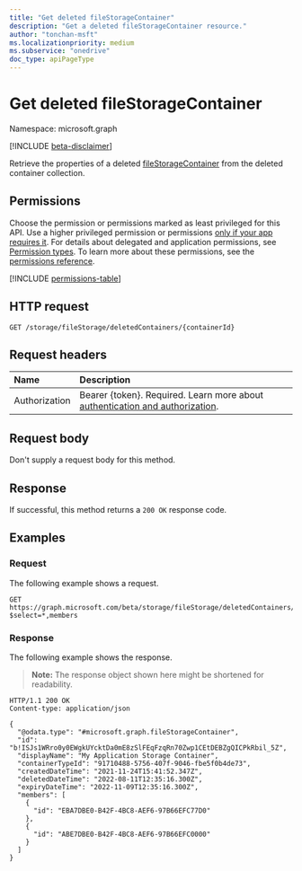 ```yaml
---
title: "Get deleted fileStorageContainer"
description: "Get a deleted fileStorageContainer resource."
author: "tonchan-msft"
ms.localizationpriority: medium
ms.subservice: "onedrive"
doc_type: apiPageType
---
```


# Get deleted fileStorageContainer

Namespace: microsoft.graph

[!INCLUDE [beta-disclaimer](../../includes/beta-disclaimer.md)]

Retrieve the properties of a deleted [fileStorageContainer](../resources/filestoragecontainer.md) from the deleted container collection.  

## Permissions

Choose the permission or permissions marked as least privileged for this API. Use a higher privileged permission or permissions [only if your app requires it](/graph/permissions-overview#best-practices-for-using-microsoft-graph-permissions). For details about delegated and application permissions, see [Permission types](/graph/permissions-overview#permission-types). To learn more about these permissions, see the [permissions reference](/graph/permissions-reference).

<!-- {
  "blockType": "permissions",
  "name": "filestorage-get-deletedcontainers-permissions"
}
-->
[!INCLUDE [permissions-table](../includes/permissions/filestorage-get-deletedcontainers-permissions.md)]

## HTTP request

<!-- {
  "blockType": "ignored"
}
-->
``` http
GET /storage/fileStorage/deletedContainers/{containerId}
```

## Request headers

|Name|Description|
|:---|:---|
|Authorization|Bearer {token}. Required. Learn more about [authentication and authorization](/graph/auth/auth-concepts).|

## Request body

Don't supply a request body for this method.

## Response

If successful, this method returns a `200 OK` response code.

## Examples

### Request

The following example shows a request.
<!-- {
  "blockType": "request",
  "name": "get_deleted_filestoragecontainer"
}
-->
``` http
GET https://graph.microsoft.com/beta/storage/fileStorage/deletedContainers/b!ISJs1WRro0y0EWgkUYcktDa0mE8zSlFEqFzqRn70Zwp1CEtDEBZgQICPkRbil_5Z?$select=*,members
```


### Response

The following example shows the response.

>**Note:** The response object shown here might be shortened for readability.
<!-- {
  "blockType": "response",
  "truncated": true,
  "@odata.type": "microsoft.graph.fileStorageContainer"
}
-->
``` http
HTTP/1.1 200 OK
Content-type: application/json

{
  "@odata.type": "#microsoft.graph.fileStorageContainer",
  "id": "b!ISJs1WRro0y0EWgkUYcktDa0mE8zSlFEqFzqRn70Zwp1CEtDEBZgQICPkRbil_5Z",
  "displayName": "My Application Storage Container",
  "containerTypeId": "91710488-5756-407f-9046-fbe5f0b4de73",
  "createdDateTime": "2021-11-24T15:41:52.347Z",
  "deletedDateTime": "2022-08-11T12:35:16.300Z",
  "expiryDateTime": "2022-11-09T12:35:16.300Z",
  "members": [
    {
      "id": "EBA7DBE0-B42F-4BC8-AEF6-97B66EFC77D0"
    },
    {
      "id": "ABE7DBE0-B42F-4BC8-AEF6-97B66EFC0000"
    }
  ]
}
```

